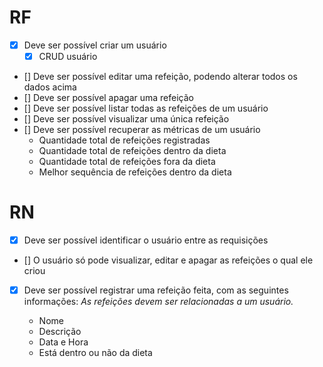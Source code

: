 # RF

- [x] Deve ser possível criar um usuário
  - [x] CRUD usuário
- [] Deve ser possível editar uma refeição, podendo alterar todos os dados acima
- [] Deve ser possível apagar uma refeição
- [] Deve ser possível listar todas as refeições de um usuário
- [] Deve ser possível visualizar uma única refeição
- [] Deve ser possível recuperar as métricas de um usuário
  - Quantidade total de refeições registradas
  - Quantidade total de refeições dentro da dieta
  - Quantidade total de refeições fora da dieta
  - Melhor sequência de refeições dentro da dieta

# RN

- [x] Deve ser possível identificar o usuário entre as requisições
- [] O usuário só pode visualizar, editar e apagar as refeições o qual ele criou
- [x] Deve ser possível registrar uma refeição feita, com as seguintes informações:
      _As refeições devem ser relacionadas a um usuário._

  - Nome
  - Descrição
  - Data e Hora
  - Está dentro ou não da dieta

